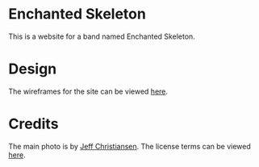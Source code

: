 # Enchanted Skeleton
This is a website for a band named Enchanted Skeleton.

# Design
The wireframes for the site can be viewed [here](https://balsamiq.cloud/seqinpb/poikplj).

# Credits
The main photo is by [Jeff Christiansen](https://www.flickr.com/photos/jeffchristiansen/5147220849). 
The license terms can be viewed [here](https://creativecommons.org/licenses/by-sa/2.0/).